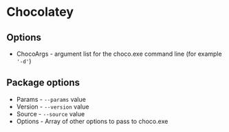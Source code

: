 # Chocolatey

## Options

- ChocoArgs - argument list for the choco.exe command line (for example `'-d'`)

## Package options

- Params  - `--params` value 
- Version - `--version` value 
- Source  - `--source` value
- Options - Array of other options to pass to choco.exe
